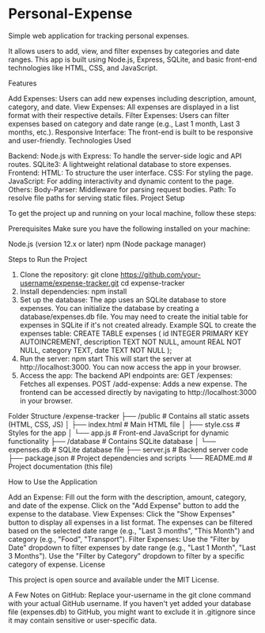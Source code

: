 # Personal-Expense
Simple web application for tracking personal expenses. 

It allows users to add, view, and filter expenses by categories and date ranges. This app is built using Node.js, Express, SQLite, and basic front-end technologies like HTML, CSS, and JavaScript.

Features

Add Expenses: Users can add new expenses including description, amount, category, and date.
View Expenses: All expenses are displayed in a list format with their respective details.
Filter Expenses: Users can filter expenses based on category and date range (e.g., Last 1 month, Last 3 months, etc.).
Responsive Interface: The front-end is built to be responsive and user-friendly.
Technologies Used

Backend:
Node.js with Express: To handle the server-side logic and API routes.
SQLite3: A lightweight relational database to store expenses.
Frontend:
HTML: To structure the user interface.
CSS: For styling the page.
JavaScript: For adding interactivity and dynamic content to the page.
Others:
Body-Parser: Middleware for parsing request bodies.
Path: To resolve file paths for serving static files.
Project Setup

To get the project up and running on your local machine, follow these steps:

Prerequisites
Make sure you have the following installed on your machine:

Node.js (version 12.x or later)
npm (Node package manager)

Steps to Run the Project
1. Clone the repository:
git clone https://github.com/your-username/expense-tracker.git
cd expense-tracker
2. Install dependencies:
npm install
3. Set up the database: The app uses an SQLite database to store expenses. You can initialize the database by creating a database/expenses.db file. You may need to create the initial table for expenses in SQLite if it's not created already.
Example SQL to create the expenses table:
CREATE TABLE expenses (
    id INTEGER PRIMARY KEY AUTOINCREMENT,
    description TEXT NOT NULL,
    amount REAL NOT NULL,
    category TEXT,
    date TEXT NOT NULL
);
4. Run the server:
npm start
This will start the server at http://localhost:3000. You can now access the app in your browser.
5. Access the app:
The backend API endpoints are:
GET /expenses: Fetches all expenses.
POST /add-expense: Adds a new expense.
The frontend can be accessed directly by navigating to http://localhost:3000 in your browser.

Folder Structure
/expense-tracker
├── /public                 # Contains all static assets (HTML, CSS, JS)
│   ├── index.html          # Main HTML file
│   ├── style.css           # Styles for the app
│   └── app.js              # Front-end JavaScript for dynamic functionality
├── /database               # Contains SQLite database
│   └── expenses.db         # SQLite database file
├── server.js               # Backend server code
├── package.json            # Project dependencies and scripts
└── README.md               # Project documentation (this file)

How to Use the Application

Add an Expense:
Fill out the form with the description, amount, category, and date of the expense.
Click on the "Add Expense" button to add the expense to the database.
View Expenses:
Click the "Show Expenses" button to display all expenses in a list format.
The expenses can be filtered based on the selected date range (e.g., "Last 3 months", "This Month") and category (e.g., "Food", "Transport").
Filter Expenses:
Use the "Filter by Date" dropdown to filter expenses by date range (e.g., "Last 1 Month", "Last 3 Months").
Use the "Filter by Category" dropdown to filter by a specific category of expense.
License

This project is open source and available under the MIT License.

A Few Notes on GitHub:
Replace your-username in the git clone command with your actual GitHub username.
If you haven't yet added your database file (expenses.db) to GitHub, you might want to exclude it in .gitignore since it may contain sensitive or user-specific data.


